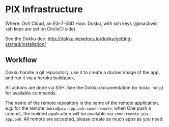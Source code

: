 PIX Infrastructure
==================

Where: Ovh Cloud, an EG-7-SSD
How: Dokku, with ssh keys (@mackwic ssh keys are set on CircleCI side)

See the Dokku doc: http://dokku.viewdocs.io/dokku/getting-started/installation/

Workflow
--------

Dokku handle a git reposotory, use it to create a docker image of the app, and run it via a heroku
buildpack.

All actions are done via SSH. See the Dokku documentation (or `dokku help`) for available commands.

The name of the remote repository is the name of the remote application, e.g. for the remote
`dokku@pix-app.ovh:some-remote`, when One push a commit, the builded application will be available
via `some-remote.pix-app.ovh`. All remote are accepted, please create as much apps as you need.


